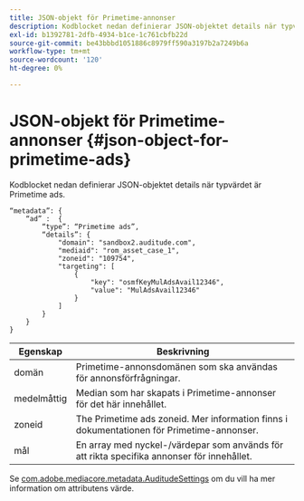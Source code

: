 ```yaml
---
title: JSON-objekt för Primetime-annonser
description: Kodblocket nedan definierar JSON-objektet details när typvärdet är Primetime ads.
exl-id: b1392781-2dfb-4934-b1ce-1c761cbfb22d
source-git-commit: be43bbbd1051886c8979ff590a3197b2a7249b6a
workflow-type: tm+mt
source-wordcount: '120'
ht-degree: 0%

---
```


# JSON-objekt för Primetime-annonser {#json-object-for-primetime-ads}

Kodblocket nedan definierar JSON-objektet details när typvärdet är Primetime ads.

```
“metadata”: {
    “ad” :  {
        “type”: “Primetime ads”,
        “details”: {
            "domain": "sandbox2.auditude.com",
            "mediaid": "rom_asset_case_1",
            "zoneid": "109754",
            "targeting": [
                {
                    "key": "osmfKeyMulAdsAvail12346",
                    "value": "MulAdsAvail12346"
                }
            ]
        }
    }
}
```

| Egenskap | Beskrivning |
|---|---|
| domän | Primetime-annonsdomänen som ska användas för annonsförfrågningar. |
| medelmåttig | Median som har skapats i Primetime-annonser för det här innehållet. |
| zoneid | The Primetime ads zoneid. Mer information finns i dokumentationen för Primetime-annonser. |
| mål | En array med nyckel-/värdepar som används för att rikta specifika annonser för innehållet. |

Se [com.adobe.mediacore.metadata.AuditudeSettings](https://help.adobe.com/en_US/primetime/api/psdk/javadoc/com/adobe/mediacore/metadata/AuditudeSettings.html) om du vill ha mer information om attributens värde.
